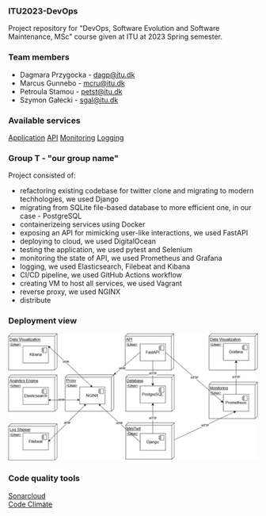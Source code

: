 ### ITU2023-DevOps
Project repository for "DevOps, Software Evolution and Software Maintenance, MSc" course given at ITU at 2023 Spring semester.

### Team members
- Dagmara Przygocka - dagp@itu.dk
- Marcus Gunnebo - mcru@itu.dk
- Petroula Stamou - petst@itu.dk
- Szymon Gałecki - sgal@itu.dk

### Available services
[Application](http://138.68.73.127:8000/)
[API](http://138.68.73.127:8080/docs)
[Monitoring](http://138.68.73.127:5003/login)
[Logging](http://138.68.73.127:5000/app/dashboards#/view/a7d68a00-e5e5-11ed-9430-f1eb680f055e?_g=(filters:!(),refreshInterval:(pause:!t,value:0),time:(from:now-15m,to:now)))


### Group T - "our group name"
Project consisted of:
- refactoring existing codebase for twitter clone and migrating to modern techhologies, we used Django
- migrating from SQLite file-based database to more efficient one, in our case - PostgreSQL
- containerizeing services using Docker
- exposing an API for mimicking user-like interactions, we used FastAPI
- deploying to cloud, we used DigitalOcean
- testing the application, we used pytest and Selenium
- monitoring the state of API, we used Prometheus and Grafana
- logging, we used Elasticsearch, Filebeat and Kibana
- CI/CD pipeline, we used GitHub Actions workflow
- creating VM to host all services, we used Vagrant
- reverse proxy, we used NGINX
- distribute

### Deployment view
![Tux, the Linux mascot](/report/images/Deployment.png)

### Code quality tools
[Sonarcloud](https://sonarcloud.io/project/overview?id=szymongalecki_ITU-MiniTwit)  
[Code Climate](https://codeclimate.com/github/szymongalecki/ITU-MiniTwit)
